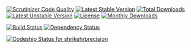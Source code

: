 [![Scrutinizer Code Quality](https://scrutinizer-ci.com/g/shrikeh/precision/badges/quality-score.png?b=master)](https://scrutinizer-ci.com/g/shrikeh/precision/?branch=master)
[![Latest Stable Version](https://poser.pugx.org/shrikeh/precision/v/stable.svg)](https://packagist.org/packages/shrikeh/precision) [![Total Downloads](https://poser.pugx.org/shrikeh/precision/downloads.svg)](https://packagist.org/packages/shrikeh/precision) [![Latest Unstable Version](https://poser.pugx.org/shrikeh/precision/v/unstable.svg)](https://packagist.org/packages/shrikeh/precision) [![License](https://poser.pugx.org/shrikeh/precision/license.svg)](https://packagist.org/packages/shrikeh/precision)
[![Monthly Downloads](https://poser.pugx.org/shrikeh/precision/d/monthly.png)](https://packagist.org/packages/shrikeh/precision)

[![Build Status](https://api.shippable.com/projects/53aa9eb3a9d54bf90176cea2/badge/major-overhaul)](https://www.shippable.com/projects/53aa9eb3a9d54bf90176cea2)
[![Dependency Status](https://www.versioneye.com/user/projects/53aabd89d043f92bf900000c/badge.svg?style=flat)](https://www.versioneye.com/user/projects/53aabd89d043f92bf900000c)


[ ![Codeship Status for shrikeh/precision](https://www.codeship.io/projects/214a2490-de8c-0131-f149-4ac253799611/status)](https://www.codeship.io/projects/24832)


